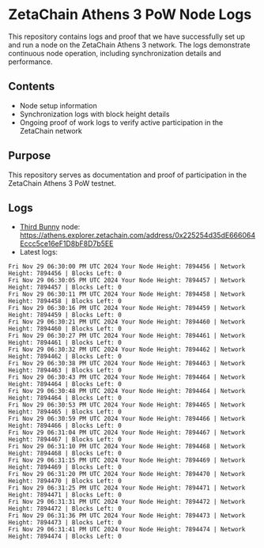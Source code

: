 # ZetaChain Athens 3 PoW Node Logs
This repository contains logs and proof that we have successfully set up and run a node on the ZetaChain Athens 3 network. The logs demonstrate continuous node operation, including synchronization details and performance.

## Contents
- Node setup information
- Synchronization logs with block height details
- Ongoing proof of work logs to verify active participation in the ZetaChain network

## Purpose
This repository serves as documentation and proof of participation in the ZetaChain Athens 3 PoW testnet.

## Logs

- [Third Bunny](https://thirdbunny.xyz/) node: https://athens.explorer.zetachain.com/address/0x225254d35dE666064Eccc5ce16eF1D8bF8D7b5EE
- Latest logs:
```
Fri Nov 29 06:30:00 PM UTC 2024 Your Node Height: 7894456 | Network Height: 7894456 | Blocks Left: 0
Fri Nov 29 06:30:05 PM UTC 2024 Your Node Height: 7894457 | Network Height: 7894457 | Blocks Left: 0
Fri Nov 29 06:30:11 PM UTC 2024 Your Node Height: 7894458 | Network Height: 7894458 | Blocks Left: 0
Fri Nov 29 06:30:16 PM UTC 2024 Your Node Height: 7894459 | Network Height: 7894459 | Blocks Left: 0
Fri Nov 29 06:30:21 PM UTC 2024 Your Node Height: 7894460 | Network Height: 7894460 | Blocks Left: 0
Fri Nov 29 06:30:27 PM UTC 2024 Your Node Height: 7894461 | Network Height: 7894461 | Blocks Left: 0
Fri Nov 29 06:30:32 PM UTC 2024 Your Node Height: 7894462 | Network Height: 7894462 | Blocks Left: 0
Fri Nov 29 06:30:38 PM UTC 2024 Your Node Height: 7894463 | Network Height: 7894463 | Blocks Left: 0
Fri Nov 29 06:30:43 PM UTC 2024 Your Node Height: 7894464 | Network Height: 7894464 | Blocks Left: 0
Fri Nov 29 06:30:48 PM UTC 2024 Your Node Height: 7894464 | Network Height: 7894464 | Blocks Left: 0
Fri Nov 29 06:30:53 PM UTC 2024 Your Node Height: 7894465 | Network Height: 7894465 | Blocks Left: 0
Fri Nov 29 06:30:59 PM UTC 2024 Your Node Height: 7894466 | Network Height: 7894466 | Blocks Left: 0
Fri Nov 29 06:31:04 PM UTC 2024 Your Node Height: 7894467 | Network Height: 7894467 | Blocks Left: 0
Fri Nov 29 06:31:10 PM UTC 2024 Your Node Height: 7894468 | Network Height: 7894468 | Blocks Left: 0
Fri Nov 29 06:31:15 PM UTC 2024 Your Node Height: 7894469 | Network Height: 7894469 | Blocks Left: 0
Fri Nov 29 06:31:20 PM UTC 2024 Your Node Height: 7894470 | Network Height: 7894470 | Blocks Left: 0
Fri Nov 29 06:31:25 PM UTC 2024 Your Node Height: 7894471 | Network Height: 7894471 | Blocks Left: 0
Fri Nov 29 06:31:31 PM UTC 2024 Your Node Height: 7894472 | Network Height: 7894472 | Blocks Left: 0
Fri Nov 29 06:31:36 PM UTC 2024 Your Node Height: 7894473 | Network Height: 7894473 | Blocks Left: 0
Fri Nov 29 06:31:41 PM UTC 2024 Your Node Height: 7894474 | Network Height: 7894474 | Blocks Left: 0
```
